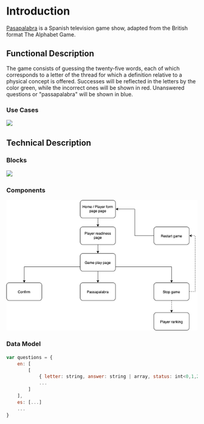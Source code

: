 # Introduction
[Pasapalabra](https://en.wikipedia.org/wiki/Pasapalabra) is a Spanish television game show, adapted from the British format The Alphabet Game.

## Functional Description
The game consists of guessing the twenty-five words, each of which corresponds to a letter of the thread for which a definition relative to a physical concept is offered. Successes will be reflected in the letters by the color green, while the incorrect ones will be shown in red. Unanswered questions or "passapalabra" will be shown in blue.
### Use Cases
![](images/use-case.png)
## Technical Description
### Blocks
![](images/block.png)
### Components
![](images/component.png)
### Data Model
```js
var questions = {
    en: [
        [
            { letter: string, answer: string | array, status: int<0,1,2,3>, question: string },
            ...
        ]
    ],
    es: [...]
    ...
}
```